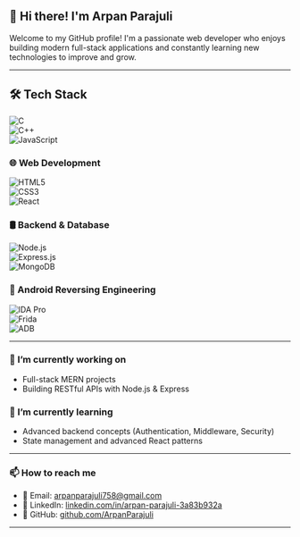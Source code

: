 ## 👋 Hi there! I'm Arpan Parajuli

Welcome to my GitHub profile! I'm a passionate web developer who enjoys building modern full-stack applications and constantly learning new technologies to improve and grow.

---

## 🛠 Tech Stack

![C](https://img.shields.io/badge/C-00599C?style=flat&logo=c&logoColor=white)  
![C++](https://img.shields.io/badge/C++-00599C?style=flat&logo=c%2B%2B&logoColor=white)  
![JavaScript](https://img.shields.io/badge/JavaScript-F7DF1E?style=flat&logo=javascript&logoColor=black)

### 🌐 Web Development  
![HTML5](https://img.shields.io/badge/HTML5-E34F26?style=flat&logo=html5&logoColor=white)  
![CSS3](https://img.shields.io/badge/CSS3-1572B6?style=flat&logo=css3&logoColor=white)  
![React](https://img.shields.io/badge/React-20232A?style=flat&logo=react&logoColor=61DAFB)

### 🛢 Backend & Database  
![Node.js](https://img.shields.io/badge/Node.js-339933?style=flat&logo=node.js&logoColor=white)  
![Express.js](https://img.shields.io/badge/Express.js-000000?style=flat&logo=express&logoColor=white)  
![MongoDB](https://img.shields.io/badge/MongoDB-47A248?style=flat&logo=mongodb&logoColor=white)

### 📱 Android Reversing Engineering
![IDA Pro](https://img.shields.io/badge/IDA--Pro-2E2E2E?style=flat&logoColor=white)  
![Frida](https://img.shields.io/badge/Frida-EB4C60?style=flat&logo=frida&logoColor=white)  
![ADB](https://img.shields.io/badge/ADB-333333?style=flat&logo=android&logoColor=white)  

---

### 🔭 I’m currently working on
- Full-stack MERN projects
- Building RESTful APIs with Node.js & Express

### 🌱 I’m currently learning
- Advanced backend concepts (Authentication, Middleware, Security)
- State management and advanced React patterns

---

### 📫 How to reach me
- 📧 Email: arpanparajuli758@gmail.com  
- 💼 LinkedIn: [linkedin.com/in/arpan-parajuli-3a83b932a](https://www.linkedin.com/in/arpan-parajuli-3a83b932a/)  
- 🐙 GitHub: [github.com/ArpanParajuli](https://github.com/ArpanParajuli)

---
